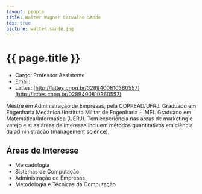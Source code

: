 ```yaml
---
layout: people
title: Walter Wagner Carvalho Sande
tex: true
picture: walter.sande.jpg
---
```


# {{ page.title }}

- Cargo: Professor Assistente 
- Email: <script type='text/javascript'>var a = new Array('ande','er.s','walt','@fgv','.br');document.write("<a href='mailto:"+a[2]+a[1]+a[0]+a[3]+a[4]+"'>"+a[2]+a[1]+a[0]+a[3]+a[4]+"</a>");</script>
- Lattes: [http://lattes.cnpq.br/0289400810360557](http://lattes.cnpq.br/0289400810360557)

Mestre em Administração de Empresas, pela COPPEAD/UFRJ. Graduado em
Engenharia Mecânica (Instituto Militar de Engenharia - IME). Graduado
em Matemática/Informática (UERJ). Tem experiência nas áreas de
marketing e varejo e suas áreas de interesse incluem métodos
quantitativos em ciência da administração (management science).

## Áreas de Interesse

- Mercadologia
- Sistemas de Computação
- Administração de Empresas
- Metodologia e Técnicas da Computação
